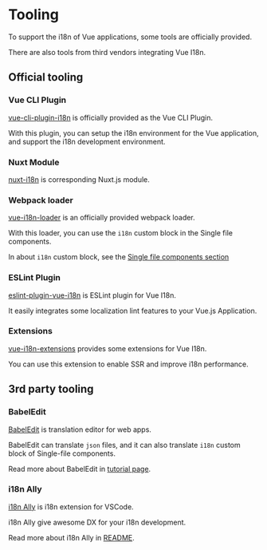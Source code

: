 # Tooling

To support the i18n of Vue applications, some tools are officially provided.

There are also tools from third vendors integrating Vue I18n.

## Official tooling

### Vue CLI Plugin

[vue-cli-plugin-i18n](https://github.com/kazupon/vue-cli-plugin-i18n) is officially provided as the Vue CLI Plugin.

With this plugin, you can setup the i18n environment for the Vue application, and support the i18n development environment.

### Nuxt Module

[nuxt-i18n](https://github.com/nuxt-community/nuxt-i18n/) is corresponding Nuxt.js module.

### Webpack loader

[vue-i18n-loader](https://github.com/kazupon/vue-i18n-loader) is an officially provided webpack loader.

With this loader, you can use the `i18n` custom block in the Single file components.

In about `i18n` custom block, see the [Single file components section](./sfc.md)

### ESLint Plugin

[eslint-plugin-vue-i18n](https://intlify.github.io/eslint-plugin-vue-i18n/) is ESLint plugin for Vue I18n.

It easily integrates some localization lint features to your Vue.js Application.

### Extensions

[vue-i18n-extensions](https://github.com/kazupon/vue-i18n-extensions) provides some extensions for Vue I18n.

You can use this extension to enable SSR and improve i18n performance.

## 3rd party tooling

### BabelEdit

[BabelEdit](https://www.codeandweb.com/babeledit) is translation editor for web apps.

BabelEdit can translate `json` files, and it can also translate `i18n` custom block of Single-file components.

Read more about BabelEdit in [tutorial page](https://www.codeandweb.com/babeledit/tutorials/how-to-translate-your-vue-app-with-vue-i18n).

### i18n Ally

[i18n Ally](https://marketplace.visualstudio.com/items?itemName=antfu.i18n-ally) is i18n extension for VSCode.

i18n Ally give awesome DX for your i18n development.

Read more about i18n Ally in [README](https://github.com/antfu/i18n-ally/blob/master/README.md).
